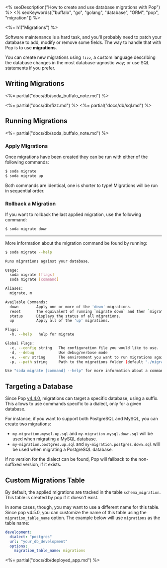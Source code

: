 <% seoDescription("How to create and use database migrations with Pop") %>
<% seoKeywords(["buffalo", "go", "golang", "database", "ORM", "pop", "migration"]) %>

<%= h1("Migrations") %>

Software maintenance is a hard task, and you'll probably need to patch your database to add, modify or remove some fields. The way to handle that with Pop is to use **migrations**.

You can create new migrations using `fizz`, a custom language describing the database changes in the most database-agnostic way; or use SQL statements if you prefer.

## Writing Migrations
<%= partial("docs/db/soda_buffalo_note.md") %>

<%= partial("docs/db/fizz.md") %>
<%= partial("docs/db/sql.md") %>

## Running Migrations
<%= partial("docs/db/soda_buffalo_note.md") %>

### Apply Migrations
Once migrations have been created they can be run with either of the following commands:

```bash
$ soda migrate
$ soda migrate up
```

Both commands are identical, one is shorter to type! Migrations will be run in sequential order.

### Rollback a Migration
If you want to rollback the last applied migration, use the following command:

```bash
$ soda migrate down
```

---

More information about the migration command be found by running:

```bash
$ soda migrate --help

Runs migrations against your database.

Usage:
  soda migrate [flags]
  soda migrate [command]

Aliases:
  migrate, m

Available Commands:
  down        Apply one or more of the 'down' migrations.
  reset       The equivalent of running `migrate down` and then `migrate up`
  status      Displays the status of all migrations.
  up          Apply all of the 'up' migrations.

Flags:
  -h, --help   help for migrate

Global Flags:
  -c, --config string   The configuration file you would like to use.
  -d, --debug           Use debug/verbose mode
  -e, --env string      The environment you want to run migrations against. Will use $GO_ENV if set. (default "development")
  -p, --path string     Path to the migrations folder (default "./migrations")

Use "soda migrate [command] --help" for more information about a command.
```

## Targeting a Database

Since Pop [v4.4.0](https://github.com/gobuffalo/pop/releases/tag/v4.4.0), migrations can target a specific database, using a suffix. This allows to use commands specific to a dialect, only for a given database.

For instance, if you want to support both PostgreSQL and MySQL, you can create two migrations:

* `my-migration.mysql.up.sql` and `my-migration.mysql.down.sql` will be used when migrating a MySQL database.
* `my-migration.postgres.up.sql` and `my-migration.postgres.down.sql` will be used when migrating a PostgreSQL database.

If no version for the dialect can be found, Pop will fallback to the non-suffixed version, if it exists.

## Custom Migrations Table

By default, the applied migrations are tracked in the table `schema_migration`. This table is created by pop if it doesn't exist.

In some cases, though, you may want to use a different name for this table. Since pop v4.5.0, you can customize the name of this table using the `migration_table_name` option. The example below will use `migrations` as the table name:

```yaml
development:
  dialect: "postgres"
  url: "your_db_development"
  options:
    migration_table_name: migrations
```

<%= partial("docs/db/deployed_app.md") %>